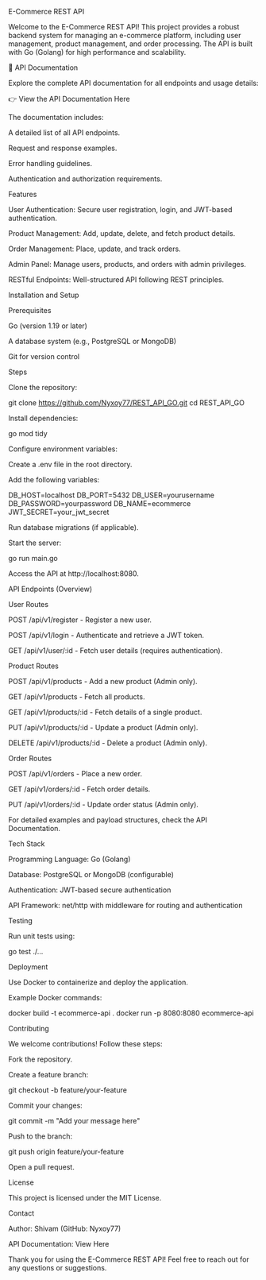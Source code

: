 E-Commerce REST API

Welcome to the E-Commerce REST API! This project provides a robust backend system for managing an e-commerce platform, including user management, product management, and order processing. The API is built with Go (Golang) for high performance and scalability.

🌟 API Documentation

Explore the complete API documentation for all endpoints and usage details:

👉 View the API Documentation Here

The documentation includes:

A detailed list of all API endpoints.

Request and response examples.

Error handling guidelines.

Authentication and authorization requirements.

Features

User Authentication: Secure user registration, login, and JWT-based authentication.

Product Management: Add, update, delete, and fetch product details.

Order Management: Place, update, and track orders.

Admin Panel: Manage users, products, and orders with admin privileges.

RESTful Endpoints: Well-structured API following REST principles.

Installation and Setup

Prerequisites

Go (version 1.19 or later)

A database system (e.g., PostgreSQL or MongoDB)

Git for version control

Steps

Clone the repository:

git clone https://github.com/Nyxoy77/REST_API_GO.git
cd REST_API_GO

Install dependencies:

go mod tidy

Configure environment variables:

Create a .env file in the root directory.

Add the following variables:

DB_HOST=localhost
DB_PORT=5432
DB_USER=yourusername
DB_PASSWORD=yourpassword
DB_NAME=ecommerce
JWT_SECRET=your_jwt_secret

Run database migrations (if applicable).

Start the server:

go run main.go

Access the API at http://localhost:8080.

API Endpoints (Overview)

User Routes

POST /api/v1/register - Register a new user.

POST /api/v1/login - Authenticate and retrieve a JWT token.

GET /api/v1/user/:id - Fetch user details (requires authentication).

Product Routes

POST /api/v1/products - Add a new product (Admin only).

GET /api/v1/products - Fetch all products.

GET /api/v1/products/:id - Fetch details of a single product.

PUT /api/v1/products/:id - Update a product (Admin only).

DELETE /api/v1/products/:id - Delete a product (Admin only).

Order Routes

POST /api/v1/orders - Place a new order.

GET /api/v1/orders/:id - Fetch order details.

PUT /api/v1/orders/:id - Update order status (Admin only).

For detailed examples and payload structures, check the API Documentation.

Tech Stack

Programming Language: Go (Golang)

Database: PostgreSQL or MongoDB (configurable)

Authentication: JWT-based secure authentication

API Framework: net/http with middleware for routing and authentication

Testing

Run unit tests using:

go test ./...

Deployment

Use Docker to containerize and deploy the application.

Example Docker commands:

docker build -t ecommerce-api .
docker run -p 8080:8080 ecommerce-api

Contributing

We welcome contributions! Follow these steps:

Fork the repository.

Create a feature branch:

git checkout -b feature/your-feature

Commit your changes:

git commit -m "Add your message here"

Push to the branch:

git push origin feature/your-feature

Open a pull request.

License

This project is licensed under the MIT License.

Contact

Author: Shivam (GitHub: Nyxoy77)

API Documentation: View Here

Thank you for using the E-Commerce REST API! Feel free to reach out for any questions or suggestions.
